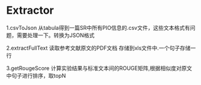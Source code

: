 # Extractor
1.csvToJson
    从tabula得到一篇SR中所有PIO信息的.csv文件，这些文本格式有问题，需要处理一下。转换为JSON格式

2.extractFullText
    读取参考文献原文的PDF文档 存储到xls文件中.一个句子存储一行

3.getRougeScore
    计算实验结果与标准文本间的ROUGE矩阵,根据相似度对原文中句子进行排序，取topN
